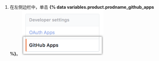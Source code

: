 1. 在左侧边栏中，单击 **{% data variables.product.prodname_github_apps %}**。 ![{% data variables.product.prodname_github_apps %} 设置](/assets/images/help/organizations/github-apps-settings-sidebar.png)
